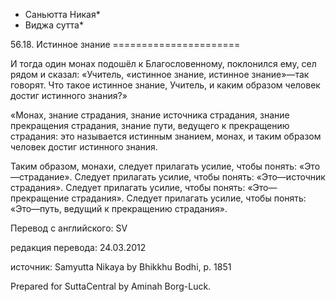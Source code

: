 * Саньютта Никая*
* Виджа сутта*

56\.18\. Истинное знание
\=\=\=\=\=\=\=\=\=\=\=\=\=\=\=\=\=\=\=\=\=\=

И тогда один монах подошёл к Благословенному, поклонился ему, сел рядом и сказал: «Учитель, «истинное знание, истинное знание»—так говорят\. Что такое истинное знание, Учитель, и каким образом человек достиг истинного знания?»

«Монах, знание страдания, знание источника страдания, знание прекращения страдания, знание пути, ведущего к прекращению страдания: это называется истинным знанием, монах, и таким образом человек достиг истинного знания\.

Таким образом, монахи, следует прилагать усилие, чтобы понять: «Это—страдание»\. Следует прилагать усилие, чтобы понять: «Это—источник страдания»\. Следует прилагать усилие, чтобы понять: «Это—прекращение страдания»\. Следует прилагать усилие, чтобы понять: «Это—путь, ведущий к прекращению страдания»\.

Перевод с английского: SV

редакция перевода: 24\.03\.2012

источник: Samyutta Nikaya by Bhikkhu Bodhi, p\. 1851

Prepared for SuttaCentral by Aminah Borg\-Luck\.